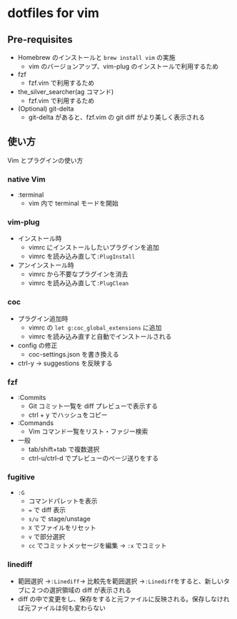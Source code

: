 # dotfiles for vim

## Pre-requisites

- Homebrew のインストールと `brew install vim` の実施
  - vim のバージョンアップ、vim-plug のインストールで利用するため
- fzf
  - fzf.vim で利用するため
- the_silver_searcher(ag コマンド)
  - fzf.vim で利用するため
- (Optional) git-delta
  - git-delta があると、fzf.vim の git diff がより美しく表示される

## 使い方

Vim とプラグインの使い方

### native Vim

- :terminal
  - vim 内で terminal モードを開始

### vim-plug

- インストール時
  - vimrc にインストールしたいプラグインを追加
  - vimrc を読み込み直して`:PlugInstall`
- アンインストール時
  - vimrc から不要なプラグインを消去
  - vimrc を読み込み直して`:PlugClean`

### coc

- プラグイン追加時
  - vimrc の `let g:coc_global_extensions` に追加
  - vimrc を読み込み直すと自動でインストールされる
- config の修正
  - coc-settings.json を書き換える
- ctrl-y → suggestions を反映する

### fzf

- :Commits
  - Git コミット一覧を diff プレビューで表示する
  - ctrl + y でハッシュをコピー
- :Commands
  - Vim コマンド一覧をリスト・ファジー検索
- 一般
  - tab/shift+tab で複数選択
  - ctrl-u/ctrl-d でプレビューのページ送りをする

### fugitive

- `:G`
  - コマンドパレットを表示
  - `=` で diff 表示
  - `s/u` で stage/unstage
  - `X` でファイルをリセット
  - `v` で部分選択
  - `cc` でコミットメッセージを編集 -> `:x` でコミット

### linediff

- 範囲選択 →`:Linediff`→ 比較先を範囲選択 →`:Linediff`をすると、新しいタブに２つの選択領域の diff が表示される
- diff の中で変更をし、保存をすると元ファイルに反映される。保存しなければ元ファイルは何も変わらない
